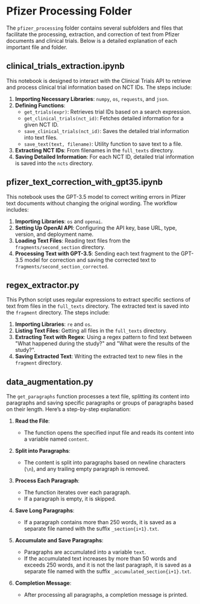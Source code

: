 # Pfizer Processing Folder

The `pfizer_processing` folder contains several subfolders and files that facilitate the processing, extraction, and correction of text from Pfizer documents and clinical trials. Below is a detailed explanation of each important file and folder.

## clinical_trials_extraction.ipynb

This notebook is designed to interact with the Clinical Trials API to retrieve and process clinical trial information based on NCT IDs. The steps include:

1. **Importing Necessary Libraries**: `numpy`, `os`, `requests`, and `json`.
2. **Defining Functions**:
    - `get_trials(expr)`: Retrieves trial IDs based on a search expression.
    - `get_clinical_trials(nct_id)`: Fetches detailed information for a given NCT ID.
    - `save_clinical_trials(nct_id)`: Saves the detailed trial information into text files.
    - `save_text(text, filename)`: Utility function to save text to a file.
3. **Extracting NCT IDs**: From filenames in the `full_texts` directory.
4. **Saving Detailed Information**: For each NCT ID, detailed trial information is saved into the `ncts` directory.

## pfizer_text_correction_with_gpt35.ipynb

This notebook uses the GPT-3.5 model to correct writing errors in Pfizer text documents without changing the original wording. The workflow includes:

1. **Importing Libraries**: `os` and `openai`.
2. **Setting Up OpenAI API**: Configuring the API key, base URL, type, version, and deployment name.
3. **Loading Text Files**: Reading text files from the `fragments/second_section` directory.
4. **Processing Text with GPT-3.5**: Sending each text fragment to the GPT-3.5 model for correction and saving the corrected text to `fragments/second_section_corrected`.

## regex_extractor.py

This Python script uses regular expressions to extract specific sections of text from files in the `full_texts` directory. The extracted text is saved into the `fragment` directory. The steps include:
1. **Importing Libraries**: `re` and `os`.
2. **Listing Text Files**: Getting all files in the `full_texts` directory.
3. **Extracting Text with Regex**: Using a regex pattern to find text between "What happened during the study?" and "What were the results of the study?".
4. **Saving Extracted Text**: Writing the extracted text to new files in the `fragment` directory.

## data_augmentation.py

The `get_paragraphs` function processes a text file, splitting its content into paragraphs and saving specific paragraphs or groups of paragraphs based on their length. Here’s a step-by-step explanation:

1. **Read the File**: 
   - The function opens the specified input file and reads its content into a variable named `content`.

2. **Split into Paragraphs**:
   - The content is split into paragraphs based on newline characters (`\n`), and any trailing empty paragraph is removed.

3. **Process Each Paragraph**:
   - The function iterates over each paragraph. 
   - If a paragraph is empty, it is skipped.

4. **Save Long Paragraphs**:
   - If a paragraph contains more than 250 words, it is saved as a separate file named with the suffix `_section{i+1}.txt`.

5. **Accumulate and Save Paragraphs**:
   - Paragraphs are accumulated into a variable `text`.
   - If the accumulated text increases by more than 50 words and exceeds 250 words, and it is not the last paragraph, it is saved as a separate file named with the suffix `_accumulated_section{i+1}.txt`.

6. **Completion Message**:
   - After processing all paragraphs, a completion message is printed.

